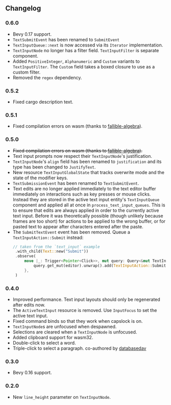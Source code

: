 ## Changelog

### 0.6.0

* Bevy 0.17 support.
* `TextSubmitEvent` has been renamed to `SubmitEvent`
* `TextInputQueue::next` is now accessed via its `Iterator` implementation.
* `TextInputNode` no longer has a filter field. `TextInputFilter` is separate component.
* Added `PositiveInteger`, `Alphanumeric` and `Custom` variants to `TextInputFilter`. The `Custom` field takes a boxed closure to use as a custom filter.
* Removed the `regex` dependency.


### 0.5.2
* Fixed cargo description text.

### 0.5.1
* Fixed compilation errors on wasm (thanks to [fallible-algebra](https://github.com/fallible-algebra)).

### 0.5.0
* ~~Fixed compilation errors on wasm (thanks to [fallible-algebra](https://github.com/fallible-algebra)).~~
* Text input prompts now respect their `TextInputNode`'s justification.
* `TextInputNode`'s `align` field has been renamed to `justification` and its type has been changed to `JustifyText`.
* New resource `TextInputGlobalState` that tracks overwrite mode and the state of the modifier keys.
* `TextSubmissionEvent` has been renamed to `TextSubmitEvent`.
* Text edits are no longer applied immediately to the text editor buffer immediately on interactions such as key presses or mouse clicks. Instead they are stored in the active text input entity's `TextInputQueue` component and applied all at once in `process_text_input_queues`. This is to ensure that edits are always applied in order to the currently active text input. Before it was theoretically possible (though unlikely because frames are too short) for actions to be applied to the wrong buffer, or for pasted text to appear after characters entered after the paste.
* The `SubmitTextEvent` event has been removed. Queue a `TextInputAction::Submit` instead:
   ```rust
   // taken from the `text_input` example
    .with_child(Text::new("Submit"))
    .observe(
        move |_: Trigger<Pointer<Click>>, mut query: Query<&mut TextInputQueue>| {
            query.get_mut(editor).unwrap().add(TextInputAction::Submit);
        },
    )
    ```

### 0.4.0
* Improved performance. Text input layouts should only be regenerated after edits now.
* The `ActiveTextInput` resource is removed. Use `InputFocus` to set the active text input.
* Fixed command binds so that they work when capslock is on.
* `TextInputNode`s are unfocused when despawned.
* Selections are cleared when a `TextInputNode` is unfocused.
* Added clipboard support for wasm32.
* Double-click to select a word.
* Triple-click to select a paragraph.
co-authored by [databasedav](https://github.com/databasedav)

### 0.3.0
* Bevy 0.16 support.

### 0.2.0
* New `line_height` parameter on `TextInputNode`.

